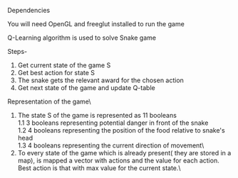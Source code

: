 Dependencies 

You will need OpenGL and freeglut installed to run the game

Q-Learning algorithm is used to solve Snake game

Steps-

  1. Get current state of the game S
  2. Get best action for state S 
  3. The snake gets the relevant award for the chosen action 
  4. Get next state of the game and update Q-table 
  
Representation of the game\
  1. The state S of the game is represented as 11 booleans\
    1.1 3 booleans representing potential danger in front of the snake\
    1.2 4 booleans representing the position of the food relative to snake's head\
    1.3 4 booleans representing the current direction of movement\
  2. To every state of the game which is already present( they are stored in a map), is mapped a vector with actions and the value for each     action. Best action is that with max value for the current state.\
  
  
  

